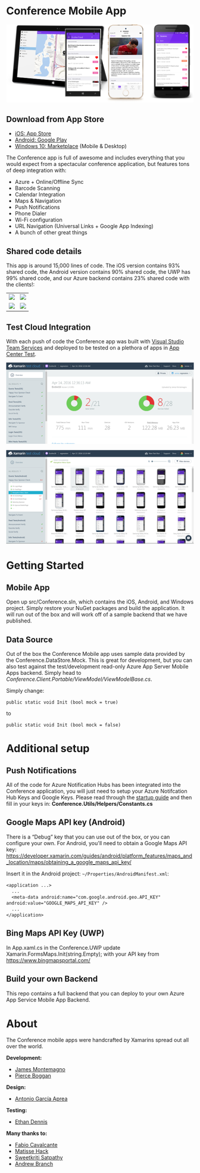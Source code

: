 # Conference Mobile App

![](art/apps.png)

## Download from App Store
* [iOS: App Store](https://itunes.apple.com/us/app/xamarin-conference/id618319027) 
* [Android: Google Play](https://play.google.com/store/apps/details?id=com.xamarin.Conference)
* [Windows 10: Marketplace](https://www.microsoft.com/en-us/store/apps/xamarin-conference/9nblggh0ff9k) (Mobile & Desktop)

The Conference app is full of awesome and includes everything that you would expect from a spectacular conference application, but features tons of deep integration with:

* Azure + Online/Offline Sync
* Barcode Scanning
* Calendar Integration
* Maps & Navigation
* Push Notifications
* Phone Dialer
* Wi-Fi configuration
* URL Navigation (Universal Links + Google App Indexing)
* A bunch of other great things

## Shared code details
This app is around 15,000 lines of code. The iOS version contains 93% shared code, the Android version contains 90% shared code, the UWP has 99% shared code, and our Azure backend contains 23% shared code with the clients!:
        
<table>
  <tr>
    <td>
      <img src="http://chart.googleapis.com/chart?chtt=iOS%20app&cht=p&chs=500x220&chl=iOS-specific%20(7%)|Shared%20(93%)&chd=t:7,93&chco=9378CD|44B8A8"/>
    </td>
    <td>
      <img src="http://chart.googleapis.com/chart?chtt=Android%20app&cht=p&chs=500x220&chl=Android-specific%20(10%)|Shared%20(90%)&chd=t:10,90&chco=91CA47|44B8A8"/>
    </td>
    </tr>
    <tr>
    <td>
      <img src="http://chart.googleapis.com/chart?chtt=UWP%20app&cht=p&chs=500x220&chl=UWP-specific%20(1%)|Shared%20(99%)&chd=t:1,99&chco=3A6EBB|44B8A8"/>
    </td>
    <td>
      <img src="http://chart.googleapis.com/chart?chtt=Server&cht=p&chs=500x220&chl=Server-specific%20(77%)|Shared%20(23%)&chd=t:77,23&chco=FFE23B|44B8A8"/>
    </td>
  </tr>
</table>

## Test Cloud Integration
With each push of code the Conference app was built with [Visual Studio Team Services](https://www.visualstudio.com/en-us/products/visual-studio-team-services-vs.aspx) and deployed to be tested on a plethora of apps in [App Center Test](http://appcenter.ms).

![](art/testcloud1.png)

![](art/testcloud2.png)


# Getting Started

## Mobile App
Open up src/Conference.sln, which contains the iOS, Android, and Windows project. Simply restore your NuGet packages and build the application. It will run out of the box and will work off of a sample backend that we have published. 

## Data Source
Out of the box the Conference Mobile app uses sample data provided by the Conference.DataStore.Mock. This is great for development, but you can also test against the test/development read-only Azure App Server Mobile Apps backend. Simply head to *Conference.Client.Portable/ViewModel/ViewModelBase.cs*.

Simply change:

```
public static void Init (bool mock = true)
```

to

```
public static void Init (bool mock = false)
```

# Additional setup

## Push Notifications
All of the code for Azure Notification Hubs has been integrated into the Conference application, you will just need to setup your Azure Notifcation Hub Keys and Google Keys. Please read through the [startup guide](https://azure.microsoft.com/en-us/documentation/articles/notification-hubs-overview/) and then fill in your keys in: **Conference.Utils/Helpers/Constants.cs**


## Google Maps API key (Android)
There is a “Debug” key that you can use out of the box, or you can configure your own. For Android, you'll need to obtain a Google Maps API key:
https://developer.xamarin.com/guides/android/platform_features/maps_and_location/maps/obtaining_a_google_maps_api_key/

Insert it in the Android project: `~/Properties/AndroidManifest.xml`:

    <application ...>
      ...
      <meta-data android:name="com.google.android.geo.API_KEY" android:value="GOOGLE_MAPS_API_KEY" />
      ...
    </application>


## Bing Maps API Key (UWP)

In App.xaml.cs in the Conference.UWP update Xamarin.FormsMaps.Init(string.Empty); with your API key from https://www.bingmapsportal.com/

## Build your own Backend

This repo contains a full backend that you can deploy to your own Azure App Service Mobile App Backend.

# About
The Conference mobile apps were handcrafted by Xamarins spread out all over the world.

**Development:**
* [James Montemagno](http://github.com/jamesmontemagno)
* [Pierce Boggan](http://github.com/pierceboggan)

**Design:**
* [Antonio García Aprea](http://github.com/deskfolio)

**Testing:**
* [Ethan Dennis](https://github.com/erdennis13)

**Many thanks to:**
* [Fabio Cavalcante](https://github.com/fabiocav)
* [Matisse Hack](https://github.com/MatisseHack)
* [Sweetkriti Satpathy](https://github.com/Sweekriti91)
* [Andrew Branch](https://github.com/andrewbranch)

